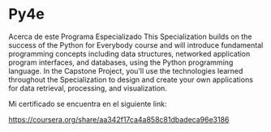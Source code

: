 # Py4e
Acerca de este Programa Especializado  This Specialization builds on the success of the Python for Everybody course and will introduce fundamental programming concepts including data structures, networked application program interfaces, and databases, using the Python programming language. In the Capstone Project, you’ll use the technologies learned throughout the Specialization to design and create your own  applications for data retrieval, processing, and visualization.

Mi certificado se encuentra en el siguiente link:

https://coursera.org/share/aa342f17ca4a858c81dbadeca96e3186
